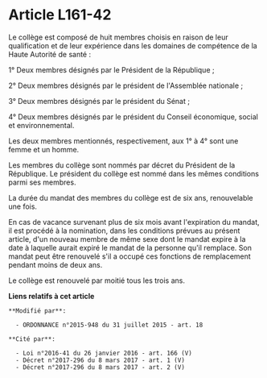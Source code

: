 # Article L161-42

Le collège est composé de huit membres choisis en raison de leur qualification et de leur expérience dans les domaines de
compétence de la Haute Autorité de santé : 

1° Deux membres désignés par le Président de la République ; 

2° Deux membres désignés par le président de l'Assemblée nationale ; 

3° Deux membres désignés par le président du Sénat ; 

4° Deux membres désignés par le président du   Conseil économique, social et environnemental. 

Les deux membres mentionnés, respectivement, aux 1° à 4° sont une femme et un homme.  

Les membres du collège sont nommés par décret du Président de la République. Le président du collège est nommé dans les mêmes
conditions parmi ses membres. 

La durée du mandat des membres du collège est de six ans, renouvelable une fois. 

En cas de vacance survenant plus de six mois avant l'expiration du mandat, il est procédé à la nomination, dans les
conditions prévues au présent article, d'un nouveau membre de même sexe dont le mandat expire à la date à laquelle aurait
expiré le mandat de la personne qu'il remplace. Son mandat peut être renouvelé s'il a occupé ces fonctions de remplacement
pendant moins de deux ans. 

Le collège est renouvelé par moitié tous les trois ans.

**Liens relatifs à cet article**

	**Modifié par**:

	  - ORDONNANCE n°2015-948 du 31 juillet 2015 - art. 18

	**Cité par**:

	  - Loi n°2016-41 du 26 janvier 2016 - art. 166 (V)
	  - Décret n°2017-296 du 8 mars 2017 - art. 1 (V)
	  - Décret n°2017-296 du 8 mars 2017 - art. 2 (V)
